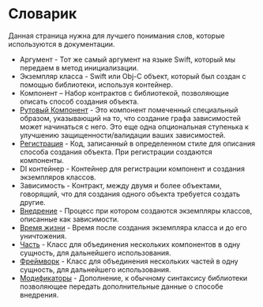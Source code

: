 # Словарик

Данная страница нужна для лучшего понимания слов, которые используются в документации.

* Аргумент - Тот же самый аргумент на языке Swift, который мы передаем в метод инициализации.
* Экземпляр класса - Swift или Obj-C объект, который был создан с помощью библиотеки, используя контейнер.
* Компонент – Набор контрактов с библиотекой, позволяющие описать способ создания объекта.
* [Рутовый Компонент](core/registration_and_service.md#рутовый-компонент) - Это компонент помеченный специальный образом, указывающий на то, что создание графа зависимостей может начинаться с него. Это еще одна опциональная ступенька к улучшению защищенности/валидации ваших зависимостей. 
* [Регистрация](core/registration_and_service.md) - Код, записанный в определенном стиле для описания способа создания объекта. При регистрации создаются компоненты.
* DI контейнер - Контейнер для регистрации компонент и создания экземпляров классов.
* Зависимость - Контракт, между двумя и более объектами, говорящий, что для создания одного объекта требуется создать другие.
* [Внедрение](core/injection.md) - Процесс при котором создаются экземпляры классов, описанные как зависимости.
* [Время жизни](core/scope_and_lifetime.md) - Время после создания экземпляра класса и до его уничтожения.
* [Часть](core/modular.md#Часть) - Класс для объединения нескольких компонентов в одну сущность, для дальнейшего использования.
* [Фреймворк](core/modular.md#Фреймворк) - Класс для объединения нескольких частей в одну сущность, для дальнейшего использования.
* [Модификаторы](core/modificated_injection.md) - Дополнение, к обычному синтаксису библиотеки позволяющее передать дополнительные данные о способе внедрения.

